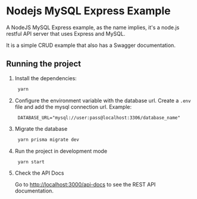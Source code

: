 # Nodejs MySQL Express Example

A NodeJS MySQL Express example, as the name implies, it's a node.js restful API server that uses Express and MySQL.

It is a simple CRUD example that also has a Swagger documentation.

## Running the project

1. Install the dependencies:

   ```bash
    yarn
   ```

2. Configure the environment variable with the database url. Create a `.env` file and add the mysql connection url. Example:

   ```env
    DATABASE_URL="mysql://user:pass@localhost:3306/database_name"
   ```

3. Migrate the database

   ```bash
    yarn prisma migrate dev
   ```

4. Run the project in development mode

   ```bash
    yarn start
   ```

5. Check the API Docs

   Go to <http://localhost:3000/api-docs> to see the REST API documentation.
